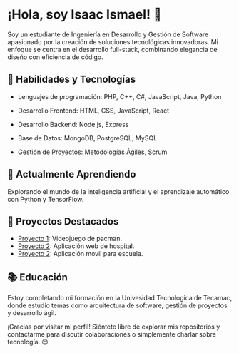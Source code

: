 # ¡Hola, soy Isaac Ismael! 👋

Soy un estudiante de Ingeniería en Desarrollo y Gestión de Software apasionado por la creación de soluciones tecnológicas innovadoras. Mi enfoque se centra en el desarrollo full-stack, combinando elegancia de diseño con eficiencia de código.

## 🚀 Habilidades y Tecnologías

- Lenguajes de programación: PHP, C++, C#, JavaScript, Java, Python

- Desarrollo Frontend: HTML, CSS, JavaScript, React
- Desarrollo Backend: Node.js, Express
- Base de Datos: MongoDB, PostgreSQL, MySQL
- Gestión de Proyectos: Metodologías Ágiles, Scrum

## 🌱 Actualmente Aprendiendo

Explorando el mundo de la inteligencia artificial y el aprendizaje automático con Python y TensorFlow.

## 💼 Proyectos Destacados

- [Proyecto 1](enlace-al-proyecto-1): Videojuego de pacman.
- [Proyecto 2](enlace-al-proyecto-2): Aplicación web de hospital.
- [Proyecto 2](enlace-al-proyecto-2): Aplicación movil para escuela.

## 📚 Educación

Estoy completando mi formación en la Univesidad Tecnologica de Tecamac, donde estudio temas como arquitectura de software, gestión de proyectos y desarrollo ágil.

¡Gracias por visitar mi perfil! Siéntete libre de explorar mis repositorios y contactarme para discutir colaboraciones o simplemente charlar sobre tecnología. 😊
